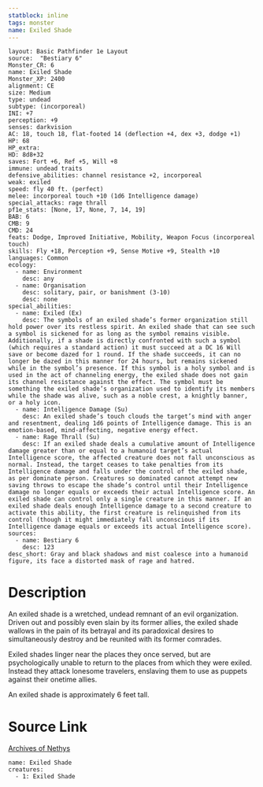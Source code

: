 ```yaml
---
statblock: inline
tags: monster
name: Exiled Shade
---
```

```statblock
layout: Basic Pathfinder 1e Layout
source:  "Bestiary 6"
Monster_CR: 6
name: Exiled Shade
Monster_XP: 2400
alignment: CE
size: Medium
type: undead
subtype: (incorporeal)
INI: +7
perception: +9
senses: darkvision
AC: 18, touch 18, flat-footed 14 (deflection +4, dex +3, dodge +1)
HP: 68
HP_extra: 
HD: 8d8+32
saves: Fort +6, Ref +5, Will +8
immune: undead traits
defensive_abilities: channel resistance +2, incorporeal
weak: exiled
speed: fly 40 ft. (perfect)
melee: incorporeal touch +10 (1d6 Intelligence damage)
special_attacks: rage thrall
pf1e_stats: [None, 17, None, 7, 14, 19]
BAB: 6
CMB: 9
CMD: 24
feats: Dodge, Improved Initiative, Mobility, Weapon Focus (incorporeal touch)
skills: Fly +18, Perception +9, Sense Motive +9, Stealth +10
languages: Common
ecology:
  - name: Environment
    desc: any
  - name: Organisation
    desc: solitary, pair, or banishment (3-10)
    desc: none
special_abilities:
  - name: Exiled (Ex)
    desc: The symbols of an exiled shade’s former organization still hold power over its restless spirit. An exiled shade that can see such a symbol is sickened for as long as the symbol remains visible. Additionally, if a shade is directly confronted with such a symbol (which requires a standard action) it must succeed at a DC 16 Will save or become dazed for 1 round. If the shade succeeds, it can no longer be dazed in this manner for 24 hours, but remains sickened while in the symbol’s presence. If this symbol is a holy symbol and is used in the act of channeling energy, the exiled shade does not gain its channel resistance against the effect. The symbol must be something the exiled shade’s organization used to identify its members while the shade was alive, such as a noble crest, a knightly banner, or a holy icon.
  - name: Intelligence Damage (Su)
    desc: An exiled shade’s touch clouds the target’s mind with anger and resentment, dealing 1d6 points of Intelligence damage. This is an emotion-based, mind-affecting, negative energy effect.
  - name: Rage Thrall (Su)
    desc: If an exiled shade deals a cumulative amount of Intelligence damage greater than or equal to a humanoid target’s actual Intelligence score, the affected creature does not fall unconscious as normal. Instead, the target ceases to take penalties from its Intelligence damage and falls under the control of the exiled shade, as per dominate person. Creatures so dominated cannot attempt new saving throws to escape the shade’s control until their Intelligence damage no longer equals or exceeds their actual Intelligence score. An exiled shade can control only a single creature in this manner. If an exiled shade deals enough Intelligence damage to a second creature to activate this ability, the first creature is relinquished from its control (though it might immediately fall unconscious if its Intelligence damage equals or exceeds its actual Intelligence score).
sources:
  - name: Bestiary 6
    desc: 123
desc_short: Gray and black shadows and mist coalesce into a humanoid figure, its face a distorted mask of rage and hatred.
```
# Description
An exiled shade is a wretched, undead remnant of an evil organization. Driven out and possibly even slain by its former allies, the exiled shade wallows in the pain of its betrayal and its paradoxical desires to simultaneously destroy and be reunited with its former comrades. 

Exiled shades linger near the places they once served, but are psychologically unable to return to the places from which they were exiled. Instead they attack lonesome travelers, enslaving them to use as puppets against their onetime allies. 

An exiled shade is approximately 6 feet tall.
# Source Link
[Archives of Nethys](https://aonprd.com/MonsterDisplay.aspx?ItemName=Exiled%20Shade)
```encounter-table
name: Exiled Shade
creatures:
  - 1: Exiled Shade
```
